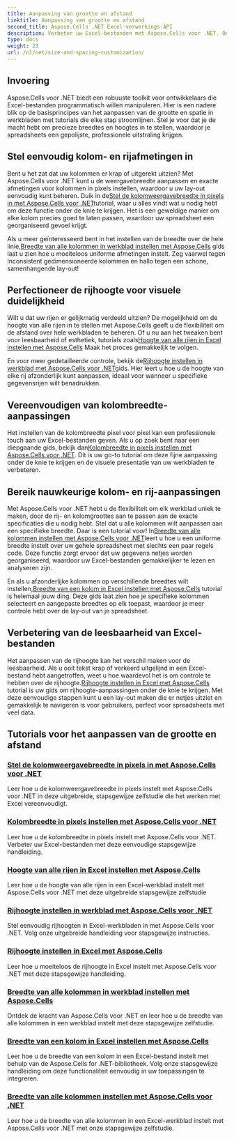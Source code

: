 ```yaml
---
title: Aanpassing van grootte en afstand
linktitle: Aanpassing van grootte en afstand
second_title: Aspose.Cells .NET Excel-verwerkings-API
description: Verbeter uw Excel-bestanden met Aspose.Cells voor .NET. Ontdek eenvoudig te volgen tutorials om de grootte en afstand aan te passen en moeiteloos kolombreedtes en rijhoogtes in te stellen.
type: docs
weight: 23
url: /nl/net/size-and-spacing-customization/
---
```

## Invoering

Aspose.Cells voor .NET biedt een robuuste toolkit voor ontwikkelaars die Excel-bestanden programmatisch willen manipuleren. Hier is een nadere blik op de basisprincipes van het aanpassen van de grootte en spatie in werkbladen met tutorials die elke stap stroomlijnen. Stel je voor dat je de macht hebt om precieze breedtes en hoogtes in te stellen, waardoor je spreadsheets een gepolijste, professionele uitstraling krijgen.

## Stel eenvoudig kolom- en rijafmetingen in

 Bent u het zat dat uw kolommen er krap of uitgerekt uitzien? Met Aspose.Cells voor .NET kunt u de weergavebreedte aanpassen en exacte afmetingen voor kolommen in pixels instellen, waardoor u uw lay-out eenvoudig kunt beheren. Duik in de[Stel de kolomweergavebreedte in pixels in met Aspose.Cells voor .NET](./setting-column-view-width/)tutorial, waar u alles vindt wat u nodig hebt om deze functie onder de knie te krijgen. Het is een geweldige manier om elke kolom precies goed te laten passen, waardoor uw spreadsheet een georganiseerd gevoel krijgt.

 Als u meer geïnteresseerd bent in het instellen van de breedte over de hele linie,[Breedte van alle kolommen in werkblad instellen met Aspose.Cells](./setting-width-of-all-columns-in-worksheet/) gids laat u zien hoe u moeiteloos uniforme afmetingen instelt. Zeg vaarwel tegen inconsistent gedimensioneerde kolommen en hallo tegen een schone, samenhangende lay-out!

## Perfectioneer de rijhoogte voor visuele duidelijkheid

 Wilt u dat uw rijen er gelijkmatig verdeeld uitzien? De mogelijkheid om de hoogte van alle rijen in te stellen met Aspose.Cells geeft u de flexibiliteit om de afstand over hele werkbladen te beheren. Of u nu aan het tweaken bent voor leesbaarheid of esthetiek, tutorials zoals[Hoogte van alle rijen in Excel instellen met Aspose.Cells](./setting-height-of-all-rows/) Maak het proces gemakkelijk te volgen.

 En voor meer gedetailleerde controle, bekijk de[Rijhoogte instellen in werkblad met Aspose.Cells voor .NET](./setting-height-of-all-rows-in-worksheet/)gids. Hier leert u hoe u de hoogte van elke rij afzonderlijk kunt aanpassen, ideaal voor wanneer u specifieke gegevensrijen wilt benadrukken.

## Vereenvoudigen van kolombreedte-aanpassingen

 Het instellen van de kolombreedte pixel voor pixel kan een professionele touch aan uw Excel-bestanden geven. Als u op zoek bent naar een diepgaande gids, bekijk dan[Kolombreedte in pixels instellen met Aspose.Cells voor .NET](./setting-column-width/). Dit is uw go-to tutorial om deze fijne aanpassing onder de knie te krijgen en de visuele presentatie van uw werkbladen te verbeteren.

## Bereik nauwkeurige kolom- en rij-aanpassingen

 Met Aspose.Cells voor .NET hebt u de flexibiliteit om elk werkblad uniek te maken, door de rij- en kolomgroottes aan te passen aan de exacte specificaties die u nodig hebt. Stel dat u alle kolommen wilt aanpassen aan een specifieke breedte. Daar is een tutorial voor! In[Breedte van alle kolommen instellen met Aspose.Cells voor .NET](./setting-width-of-all-columns/)leert u hoe u een uniforme breedte instelt over uw gehele spreadsheet met slechts een paar regels code. Deze functie zorgt ervoor dat uw gegevens netjes worden georganiseerd, waardoor uw Excel-bestanden gemakkelijker te lezen en analyseren zijn.

 En als u afzonderlijke kolommen op verschillende breedtes wilt instellen,[Breedte van een kolom in Excel instellen met Aspose.Cells](./setting-width-of-column/) tutorial is helemaal jouw ding. Deze gids laat zien hoe je specifieke kolommen selecteert en aangepaste breedtes op elk toepast, waardoor je meer controle hebt over de lay-out van je spreadsheet. 

## Verbetering van de leesbaarheid van Excel-bestanden

 Het aanpassen van de rijhoogte kan het verschil maken voor de leesbaarheid. Als u ooit tekst krap of verkeerd uitgelijnd in een Excel-bestand hebt aangetroffen, weet u hoe waardevol het is om controle te hebben over de rijhoogte.[Rijhoogte instellen in Excel met Aspose.Cells](./setting-height-of-row/) tutorial is uw gids om rijhoogte-aanpassingen onder de knie te krijgen. Met deze eenvoudige stappen kunt u een lay-out maken die er netjes uitziet en gemakkelijk te navigeren is voor gebruikers, perfect voor spreadsheets met veel data.

## Tutorials voor het aanpassen van de grootte en afstand
### [Stel de kolomweergavebreedte in pixels in met Aspose.Cells voor .NET](./setting-column-view-width/)
Leer hoe u de kolomweergavebreedte in pixels instelt met Aspose.Cells voor .NET in deze uitgebreide, stapsgewijze zelfstudie die het werken met Excel vereenvoudigt.
### [Kolombreedte in pixels instellen met Aspose.Cells voor .NET](./setting-column-width/)
Leer hoe u de kolombreedte in pixels instelt met Aspose.Cells voor .NET. Verbeter uw Excel-bestanden met deze eenvoudige stapsgewijze handleiding.
### [Hoogte van alle rijen in Excel instellen met Aspose.Cells](./setting-height-of-all-rows/)
Leer hoe u de hoogte van alle rijen in een Excel-werkblad instelt met Aspose.Cells voor .NET met deze uitgebreide stapsgewijze zelfstudie
### [Rijhoogte instellen in werkblad met Aspose.Cells voor .NET](./setting-height-of-all-rows-in-worksheet/)
Stel eenvoudig rijhoogten in Excel-werkbladen in met Aspose.Cells voor .NET. Volg onze uitgebreide handleiding voor stapsgewijze instructies.
### [Rijhoogte instellen in Excel met Aspose.Cells](./setting-height-of-row/)
Leer hoe u moeiteloos de rijhoogte in Excel instelt met Aspose.Cells voor .NET met deze stapsgewijze handleiding.
### [Breedte van alle kolommen in werkblad instellen met Aspose.Cells](./setting-width-of-all-columns-in-worksheet/)
Ontdek de kracht van Aspose.Cells voor .NET en leer hoe u de breedte van alle kolommen in een werkblad instelt met deze stapsgewijze zelfstudie.
### [Breedte van een kolom in Excel instellen met Aspose.Cells](./setting-width-of-column/)
Leer hoe u de breedte van een kolom in een Excel-bestand instelt met behulp van de Aspose.Cells for .NET-bibliotheek. Volg onze stapsgewijze handleiding om deze functionaliteit eenvoudig in uw toepassingen te integreren.
### [Breedte van alle kolommen instellen met Aspose.Cells voor .NET](./setting-width-of-all-columns/)
Leer hoe u de breedte van alle kolommen in een Excel-werkblad instelt met Aspose.Cells voor .NET met onze stapsgewijze zelfstudie.